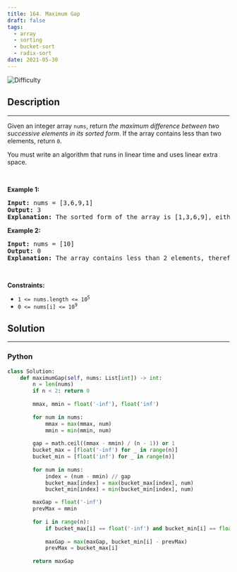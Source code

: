 ```yaml
---
title: 164. Maximum Gap
draft: false
tags: 
  - array
  - sorting
  - bucket-sort
  - radix-sort
date: 2021-05-30
---
```


![Difficulty](https://img.shields.io/badge/Difficulty-Medium-blue.svg)

## Description

---
<p>Given an integer array <code>nums</code>, return <em>the maximum difference between two successive elements in its sorted form</em>. If the array contains less than two elements, return <code>0</code>.</p>

<p>You must write an algorithm that runs in linear time and uses linear extra space.</p>

<p>&nbsp;</p>
<p><strong class="example">Example 1:</strong></p>

<pre>
<strong>Input:</strong> nums = [3,6,9,1]
<strong>Output:</strong> 3
<strong>Explanation:</strong> The sorted form of the array is [1,3,6,9], either (3,6) or (6,9) has the maximum difference 3.
</pre>

<p><strong class="example">Example 2:</strong></p>

<pre>
<strong>Input:</strong> nums = [10]
<strong>Output:</strong> 0
<strong>Explanation:</strong> The array contains less than 2 elements, therefore return 0.
</pre>

<p>&nbsp;</p>
<p><strong>Constraints:</strong></p>

<ul>
	<li><code>1 &lt;= nums.length &lt;= 10<sup>5</sup></code></li>
	<li><code>0 &lt;= nums[i] &lt;= 10<sup>9</sup></code></li>
</ul>


## Solution

---
### Python
``` py title='maximum-gap'
class Solution:
    def maximumGap(self, nums: List[int]) -> int:
        n = len(nums)
        if n < 2: return 0
        
        mmax, mmin = float('-inf'), float('inf')
        
        for num in nums:
            mmax = max(mmax, num)
            mmin = min(mmin, num)
        
        gap = math.ceil((mmax - mmin) / (n - 1)) or 1
        bucket_max = [float('-inf') for _ in range(n)]
        bucket_min = [float('inf') for _ in range(n)]
        
        for num in nums:
            index = (num - mmin) // gap
            bucket_max[index] = max(bucket_max[index], num)
            bucket_min[index] = min(bucket_min[index], num)

        maxGap = float('-inf')
        prevMax = mmin
        
        for i in range(n):
            if bucket_max[i] == float('-inf') and bucket_min[i] == float('inf'): continue
            
            maxGap = max(maxGap, bucket_min[i] - prevMax)
            prevMax = bucket_max[i]
        
        return maxGap

```

